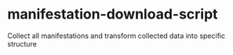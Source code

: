 # manifestation-download-script
Collect all manifestations and transform collected data into specific structure
